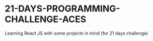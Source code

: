 # 21-DAYS-PROGRAMMING-CHALLENGE-ACES
Learning React JS with some projects in mind (for 21 days challenge)
